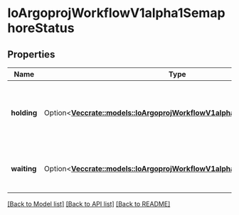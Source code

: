# IoArgoprojWorkflowV1alpha1SemaphoreStatus

## Properties

Name | Type | Description | Notes
------------ | ------------- | ------------- | -------------
**holding** | Option<[**Vec<crate::models::IoArgoprojWorkflowV1alpha1SemaphoreHolding>**](io.argoproj.workflow.v1alpha1.SemaphoreHolding.md)> | Holding stores the list of resource acquired synchronization lock for workflows. | [optional]
**waiting** | Option<[**Vec<crate::models::IoArgoprojWorkflowV1alpha1SemaphoreHolding>**](io.argoproj.workflow.v1alpha1.SemaphoreHolding.md)> | Waiting indicates the list of current synchronization lock holders. | [optional]

[[Back to Model list]](../README.md#documentation-for-models) [[Back to API list]](../README.md#documentation-for-api-endpoints) [[Back to README]](../README.md)


